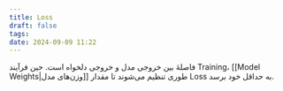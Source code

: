 ```yaml
---
title: Loss
draft: false
tags: 
date: 2024-09-09 11:22
---
```

فاصلهٔ بین خروجی مدل و خروجی دلخواه است. حین فرآیند Training، [[Model Weights|وزن‌های مدل]] طوری تنظیم می‌شوند تا مقدار Loss به حداقل خود برسد.
